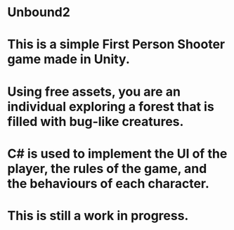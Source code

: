 # Unbound2
# This is a simple First Person Shooter game made in Unity.
# Using free assets, you are an individual exploring a forest that is filled with bug-like creatures.
# C# is used to implement the UI of the player, the rules of the game, and the behaviours of each character.
# This is still a work in progress.
